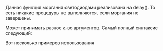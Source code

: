 Данная функция моргания светодиодами реализована на delay().
То есть никакие процедуры не выполняются, если моргания не завершены.

Может принимать разное к-во аргументов.
Самый полный синтаксис следующий:

Вот несколько примеров использования
